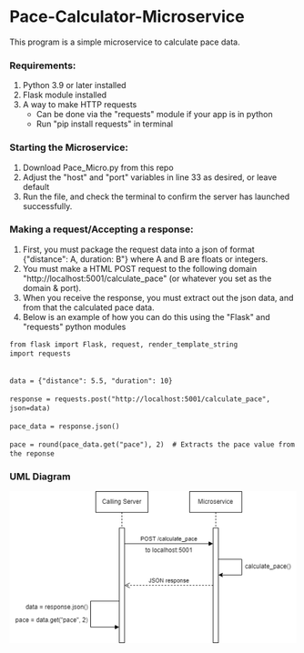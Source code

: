 # Pace-Calculator-Microservice

This program is a simple microservice to calculate pace data. 

### Requirements:
1. Python 3.9 or later installed
2. Flask module installed
3. A way to make HTTP requests
    - Can be done via the "requests" module if your app is in python
    - Run "pip install requests" in terminal


### Starting the Microservice:
1. Download Pace_Micro.py from this repo
2. Adjust the "host" and "port" variables in line 33 as desired, or leave default
3. Run the file, and check the terminal to confirm the server has launched successfully.

### Making a request/Accepting a response:
1. First, you must package the request data into a json of format {"distance": A, duration: B"} where A and B are floats or integers.
2. You must make a HTML POST request to the following domain "http://localhost:5001/calculate_pace" (or whatever you set as the domain & port).
3. When you receive the response, you must extract out the json data, and from that
the calculated pace data.
4. Below is an example of how you can do this using the "Flask" and "requests" python modules
```
from flask import Flask, request, render_template_string
import requests


data = {"distance": 5.5, "duration": 10}

response = requests.post("http://localhost:5001/calculate_pace", json=data)

pace_data = response.json()

pace = round(pace_data.get("pace"), 2)  # Extracts the pace value from the reponse
```

### UML Diagram
![plot](.\UML\UML.png)
